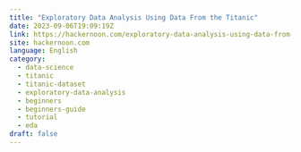 ```yaml
---
title: "Exploratory Data Analysis Using Data From the Titanic"
date: 2023-09-06T19:09:19Z
link: https://hackernoon.com/exploratory-data-analysis-using-data-from-the-titanic?source=rss&utm_medium=RSS&utm_source=news.12bit.vn
site: hackernoon.com
language: English
category:
  - data-science
  - titanic
  - titanic-dataset
  - exploratory-data-analysis
  - beginners
  - beginners-guide
  - tutorial
  - eda
draft: false
---
```

